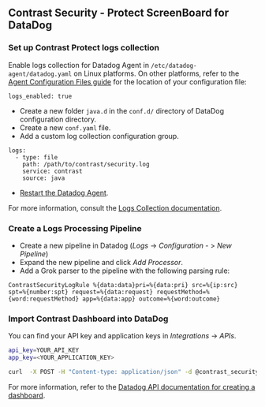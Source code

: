 ## Contrast Security - Protect ScreenBoard for DataDog

### Set up Contrast Protect logs collection

Enable logs collection for Datadog Agent in `/etc/datadog-agent/datadog.yaml` on Linux platforms. On other platforms, refer to the [Agent Configuration Files guide](https://docs.datadoghq.com/agent/guide/agent-configuration-files/?tab=agentv6) for the location of your configuration file:
```
logs_enabled: true
```

* Create a new folder `java.d` in the `conf.d/` directory of DataDog configuration directory.
* Create a new `conf.yaml` file.
* Add a custom log collection configuration group.
```
logs:
  - type: file
    path: /path/to/contrast/security.log
    service: contrast
    source: java
```

* [Restart the Datadog Agent](https://docs.datadoghq.com/agent/guide/agent-commands/?tab=agentv6#restart-the-agent).

For more information, consult the [Logs Collection documentation](https://docs.datadoghq.com/logs/log_collection/?tab=tailexistingfiles#getting-started-with-the-agent).

### Create a Logs Processing Pipeline

* Create a new pipeline in Datadog (*Logs* -> *Configuration* - > *New Pipeline*) 
* Expand the new pipeline and click *Add Processor*.
* Add a Grok parser to the pipeline with the following parsing rule:
```
ContrastSecurityLogRule %{data:data}pri=%{data:pri} src=%{ip:src} spt=%{number:spt} request=%{data:request} requestMethod=%{word:requestMethod} app=%{data:app} outcome=%{word:outcome}
```

### Import Contrast Dashboard into DataDog
You can find your API key and application keys in *Integrations* -> *APIs*.

```bash
api_key=YOUR_API_KEY
app_key=<YOUR_APPLICATION_KEY>

curl  -X POST -H "Content-type: application/json" -d @contrast_security_protect.json "https://api.datadoghq.com/api/v1/dashboard?api_key=${api_key}&application_key=${app_key}"
```

For more information, refer to the [Datadog API documentation for creating a dashboard](https://docs.datadoghq.com/api/?lang=bash#create-a-dashboard).
